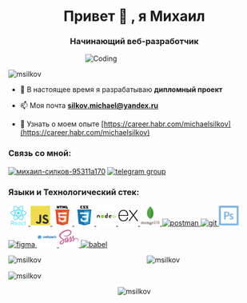 <h1 align="center">Привет 👋 , я Михаил</h1>
<h3 align="center">Начинающий веб-разработчик</h3>

<img align="right" width="350" src="https://camo.githubusercontent.com/7a231c6eb2e327730427df0dcc827c8a4fa2f012fdcbae81248069416466356c/68747470733a2f2f63646e2e6472696262626c652e636f6d2f75736572732f313230313539322f73637265656e73686f74732f393037383439342f6d656469612f34323261373630613531636566376465326661336462396461663639373835332e676966" alt="Coding">
<p>&nbsp;</p>


<img src="https://komarev.com/ghpvc/?username=msilkov&label=Profile%20views&color=0e75b6&style=flat" alt="msilkov" />

- 🌱 В настоящее время я разрабатываю **дипломный проект**

- 📫 Моя почта **silkov.michael@yandex.ru**

- 📄 Узнать о моем опыте [https://career.habr.com/michaelsilkov](https://career.habr.com/michaelsilkov)



<h3 align="left">Связь со мной:</h3>
<p align="left">
<a href="https://linkedin.com/in/михаил-силков-95311a170" target="blank"><img align="center" src="https://raw.githubusercontent.com/rahuldkjain/github-profile-readme-generator/master/src/images/icons/Social/linked-in-alt.svg" alt="михаил-силков-95311a170" height="40" width="40" /></a>
 <a href="https://t.me/msilkov" target="_blank"><img align="center" src="https://cdn-icons-png.flaticon.com/512/2111/2111646.png" width="40" height="40" alt="telegram group" /></a>
</p>

<h3 align="left">Языки и Технологический стек:</h3>
<p align="left">
 <a href="https://reactjs.org/" target="_blank" rel="noreferrer">
  <img src="https://raw.githubusercontent.com/devicons/devicon/master/icons/react/react-original-wordmark.svg"
    alt="react" width="40" height="40" />
</a>
<a href="https://developer.mozilla.org/en-US/docs/Web/JavaScript" target="_blank" rel="noreferrer">
  <img src="https://raw.githubusercontent.com/devicons/devicon/master/icons/javascript/javascript-original.svg"
    alt="javascript" width="40" height="40" />
</a>
<a href="https://www.w3.org/html/" target="_blank" rel="noreferrer">
  <img src="https://raw.githubusercontent.com/devicons/devicon/master/icons/html5/html5-original-wordmark.svg"
    alt="html5" width="40" height="40" />
</a>
<a href="https://www.w3schools.com/css/" target="_blank" rel="noreferrer">
  <img src="https://raw.githubusercontent.com/devicons/devicon/master/icons/css3/css3-original-wordmark.svg" alt="css3"
    width="40" height="40" />
</a>
<a href="https://nodejs.org" target="_blank" rel="noreferrer">
  <img src="https://raw.githubusercontent.com/devicons/devicon/master/icons/nodejs/nodejs-original-wordmark.svg"
    alt="nodejs" width="40" height="40" />
</a>
<a href="https://expressjs.com" target="_blank" rel="noreferrer">
  <img src="https://github.com/devicons/devicon/blob/master/icons/express/express-original.svg" alt="express" width="40"
    height="40" />
</a>
<a href="https://www.mongodb.com/" target="_blank" rel="noreferrer">
  <img src="https://raw.githubusercontent.com/devicons/devicon/master/icons/mongodb/mongodb-original-wordmark.svg"
    alt="mongodb" width="40" height="40" />
</a>
<a href="https://postman.com" target="_blank" rel="noreferrer">
  <img src="https://www.vectorlogo.zone/logos/getpostman/getpostman-icon.svg" alt="postman" width="40" height="40" />
</a>
<a href="https://git-scm.com/" target="_blank" rel="noreferrer">
  <img src="https://www.vectorlogo.zone/logos/git-scm/git-scm-icon.svg" alt="git" width="40" height="40" />
</a>
<a href="https://www.photoshop.com/en" target="_blank" rel="noreferrer">
  <img src="https://raw.githubusercontent.com/devicons/devicon/master/icons/photoshop/photoshop-line.svg"
    alt="photoshop" width="40" height="40" />
</a>
<a href="https://www.figma.com/" target="_blank" rel="noreferrer">
  <img src="https://www.vectorlogo.zone/logos/figma/figma-icon.svg" alt="figma" width="40" height="40" />
</a>
<a href="https://webpack.js.org" target="_blank" rel="noreferrer">
  <img
    src="https://raw.githubusercontent.com/devicons/devicon/d00d0969292a6569d45b06d3f350f463a0107b0d/icons/webpack/webpack-original-wordmark.svg"
    alt="webpack" width="40" height="40" />
</a>
<a href="https://sass-lang.com" target="_blank" rel="noreferrer">
  <img src="https://raw.githubusercontent.com/devicons/devicon/master/icons/sass/sass-original.svg" alt="sass"
    width="40" height="40" /> </a><a href="https://babeljs.io/" target="_blank" rel="noreferrer">
  <img src="https://www.vectorlogo.zone/logos/babeljs/babeljs-icon.svg" alt="babel" width="40" height="40" />
</a>
</p>

<div >
 <img align="right" width="45%" src="https://github-readme-stats.vercel.app/api/top-langs?username=msilkov&show_icons=true&locale=ru&layout=compact&card_width=400" alt="msilkov" />
 </div>

<img width="45%" src="https://github-readme-stats.vercel.app/api?username=msilkov&show_icons=true&locale=ru" alt="msilkov" />




 <p>
<img align="center" src="https://github-readme-activity-graph.cyclic.app/graph?username=msilkov&theme=react&bg_color=fff&line=20e484&point=20e484&color=000&custom_title=Contribution%20graph" alt="msilkov" />
</p>
<p align="center">
<img  width="600" src="https://github-readme-streak-stats.herokuapp.com?user=msilkov&theme=graywhite&locale=ru&fire=20e484&currStreakNum=20e484&sideNums=20e484&date_format=j%20M%5B%20Y%5D" alt="msilkov" />
 </p>
